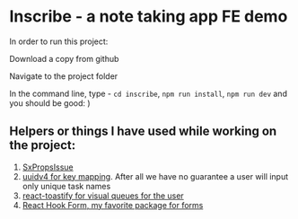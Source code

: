 # Inscribe - a note taking app FE demo

In order to run this project:

Download a copy from github

Navigate to the project folder

In the command line, type - ```cd inscribe```, ```npm run install```, ```npm run dev``` and you should be good: )

## Helpers or things I have used while working on the project:

1. [SxPropsIssue](https://github.com/mui/material-ui/issues/27564)
2. [uuidv4 for key mapping](https://www.npmjs.com/package/uuid). After all we have no guarantee a user will input only unique task names
3. [react-toastify for visual queues for the user](https://www.npmjs.com/package/react-toastify)
4. [React Hook Form, my favorite package for forms](https://react-hook-form.com/)